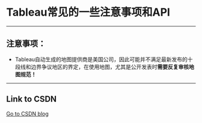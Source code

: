 # Tableau常见的一些注意事项和API
****
## **注意事项：**

- Tableau自动生成的地图提供商是美国公司，因此可能并不满足最新发布的十段线和边界争议地区的界定，在使用地图，尤其是公开发表时**需要反复审核地图规范！**
****
## Link to CSDN
[Go to CSDN blog](https://blog.csdn.net/D_Ddd0701/article/details/114272403)
